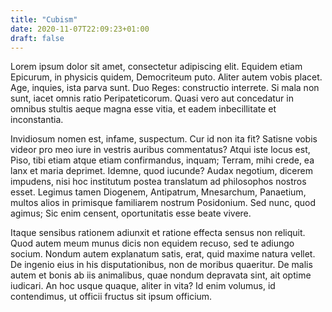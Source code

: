 ```yaml
---
title: "Cubism"
date: 2020-11-07T22:09:23+01:00
draft: false
---
```


Lorem ipsum dolor sit amet, consectetur adipiscing elit. Equidem etiam
Epicurum, in physicis quidem, Democriteum puto. Aliter autem vobis
placet. Age, inquies, ista parva sunt. Duo Reges: constructio
interrete. Si mala non sunt, iacet omnis ratio Peripateticorum. Quasi
vero aut concedatur in omnibus stultis aeque magna esse vitia, et
eadem inbecillitate et inconstantia.

Invidiosum nomen est, infame, suspectum. Cur id non ita fit? Satisne
vobis videor pro meo iure in vestris auribus commentatus? Atqui iste
locus est, Piso, tibi etiam atque etiam confirmandus, inquam; Terram,
mihi crede, ea lanx et maria deprimet. Idemne, quod iucunde? Audax
negotium, dicerem impudens, nisi hoc institutum postea translatum ad
philosophos nostros esset. Legimus tamen Diogenem, Antipatrum,
Mnesarchum, Panaetium, multos alios in primisque familiarem nostrum
Posidonium. Sed nunc, quod agimus; Sic enim censent, oportunitatis
esse beate vivere.

Itaque sensibus rationem adiunxit et ratione effecta sensus non
reliquit. Quod autem meum munus dicis non equidem recuso, sed te
adiungo socium. Nondum autem explanatum satis, erat, quid maxime
natura vellet. De ingenio eius in his disputationibus, non de moribus
quaeritur. De malis autem et bonis ab iis animalibus, quae nondum
depravata sint, ait optime iudicari. An hoc usque quaque, aliter in
vita? Id enim volumus, id contendimus, ut officii fructus sit ipsum
officium.
